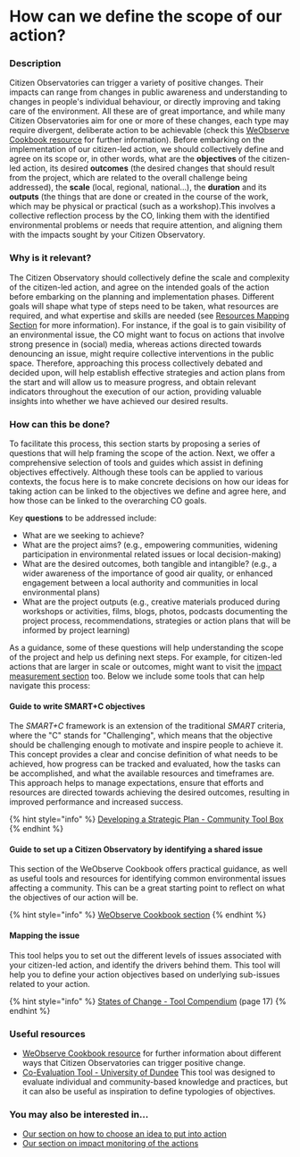 # How can we define the scope of our action?

### **Description**

Citizen Observatories can trigger a variety of positive changes. Their impacts can range from changes in public awareness and understanding to changes in people's individual behaviour, or directly improving and taking care of the environment. All these are of great importance, and while many Citizen Observatories aim for one or more of these changes, each type may require divergent, deliberate action to be achievable (check this [WeObserve Cookbook resource](https://www.weobserve.eu/wo-cookbook/by-triggering-change/) for further information). Before embarking on the implementation of our citizen-led action, we should collectively define and agree on its scope or, in other words, what are the **objectives** of the citizen-led action, its desired **outcomes** (the desired changes that should result from the project, which are related to the overall challenge being addressed), the **scale** (local, regional, national…), the **duration** and its **outputs** (the things that are done or created in the course of the work, which may be physical or practical (such as a workshop).This involves a collective reflection process by the CO, linking them with the identified environmental problems or needs that require attention, and aligning them with the impacts sought by your Citizen Observatory.

### **Why is it relevant?**

The Citizen Observatory should collectively define the scale and complexity of the citizen-led action, and agree on the intended goals of the action before embarking on the planning and implementation phases. Different goals will shape what type of steps need to be taken, what resources are required, and what expertise and skills are needed (see [Resources Mapping Section](broken-reference) for more information). For instance, if the goal is to gain visibility of an environmental issue, the CO might want to focus on actions that involve strong presence in (social) media, whereas actions directed towards denouncing an issue, might require collective interventions in the public space. Therefore, approaching this process collectively debated and decided upon, will help establish effective strategies and action plans from the start and will allow us to measure progress, and obtain relevant indicators throughout the execution of our action, providing valuable insights into whether we have achieved our desired results.

### **How can this be done?**

To facilitate this process, this section starts by proposing a series of questions that will help framing the scope of the action. Next, we offer a comprehensive selection of tools and guides which assist in defining objectives effectively. Although these tools can be applied to various contexts, the focus here is to make concrete decisions on how our ideas for taking action can be linked to the objectives we define and agree here, and how those can be linked to the overarching CO goals.

Key **questions** to be addressed include:

* What are we seeking to achieve?
* What are the project aims? (e.g., empowering communities, widening participation in environmental related issues or local decision-making)
* What are the desired outcomes, both tangible and intangible? (e.g., a wider awareness of the importance of good air quality, or enhanced engagement between a local authority and communities in local environmental plans)
* What are the project outputs (e.g., creative materials produced during workshops or activities, films, blogs, photos, podcasts documenting the project process, recommendations, strategies or action plans that will be informed by project learning)

As a guidance, some of these questions will help understanding the scope of the project and help us defining next steps. For example, for citizen-led actions that are larger in scale or outcomes, might want to visit the [impact measurement section](broken-reference) too. Below we include some tools that can help navigate this process:

#### Guide to write SMART+C objectives

The _SMART+C_ framework is an extension of the traditional _SMART_ criteria, where the "C" stands for "Challenging", which means that the objective should be challenging enough to motivate and inspire people to achieve it. This concept provides a clear and concise definition of what needs to be achieved, how progress can be tracked and evaluated, how the tasks can be accomplished, and what the available resources and timeframes are. This approach helps to manage expectations, ensure that efforts and resources are directed towards achieving the desired outcomes, resulting in improved performance and increased success.

{% hint style="info" %}
[Developing a Strategic Plan - Community Tool Box](https://ctb.ku.edu/en/table-of-contents/structure/strategic-planning/create-objectives/main)
{% endhint %}

#### Guide to set up a Citizen Observatory by identifying a shared issue

This section of the WeObserve Cookbook offers practical guidance, as well as useful tools and resources for identifying common environmental issues affecting a community. This can be a great starting point to reflect on what the objectives of our action will be.

{% hint style="info" %}
[WeObserve Cookbook section](https://www.weobserve.eu/wo-cookbook/i-want-to-set-up-a-citizen-observatory-to-identify-a-shared-issue/)
{% endhint %}

#### Mapping the issue

This tool helps you to set out the different levels of issues associated with your citizen-led action, and identify the drivers behind them. This tool will help you to define your action objectives based on underlying sub-issues related to your action.

{% hint style="info" %}
[States of Change - Tool Compendium](https://states-of-change.org/assets/downloads/SoC_Tool_Compendium_Victoria.pdf) (page 17)
{% endhint %}

### **Useful resources**

* [WeObserve Cookbook resource](https://www.weobserve.eu/wo-cookbook/by-triggering-change/) for further information about different ways that Citizen Observatories can trigger positive change.
* [Co-Evaluation Tool - University of Dundee](https://discovery.dundee.ac.uk/en/publications/co-evaluation-tool) This tool was designed to evaluate individual and community-based knowledge and practices, but it can also be useful as inspiration to define typologies of objectives.

### **You may also be interested in…**

* [Our section on how to choose an idea to put into action](how-can-we-narrow-down-ideas-and-start-taking-action.md)
* [Our section on impact monitoring of the actions](../reflection/how-can-we-measure-the-impacts-of-our-citizen-led-action.md)
